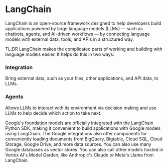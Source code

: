 # LangChain 

LangChain is an open-source framework designed to help developers build applications powered by large language models (LLMs) — such as chatbots, agents, and AI-driven workflows — by connecting language models with external data, tools, and APIs in a structured way.

TL;DR LangChain makes the complicated parts of working and building with language models easier. It helps do this in two ways:

### Integration  
Bring external data, such as your files, other applications, and API data, to LLMs. 

### Agents 
Allows LLMs to interact with its environment via decision making and use LLMs to help decide which action to take next. 


Google's foundation models are officially integrated with the LangChain Python SDK, making it convenient to build applications with Google models using LangChain. The Google integrations also offer components for conveniently loading documents from BigQuery, Bigtable, Cloud SQL, Cloud Storage, Google Drive, and more data sources. You can also use many Google databases as vector stores. You can also call other models hosted in Vertex AI's Model Garden, like Anthropic's Claude or Meta's Llama from LangChain.